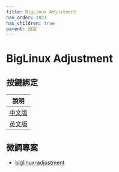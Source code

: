 ```yaml
---
title: BigLinux Adjustment
nav_order: 2021
has_children: true
parent: 設定
---
```



# BigLinux Adjustment


## 按鍵綁定

| 說明 |
| --- |
| [中文版](https://samwhelp.github.io/note-about-biglinux/read/config/biglinux-adjustment/keybind.html) |
| [英文版](https://samwhelp.github.io/biglinux-adjustment/read/config/biglinux-adjustment/keybind.html) |



## 微調專案

* [biglinux-adjustment](https://github.com/samwhelp/biglinux-adjustment/tree/main/prototype)
